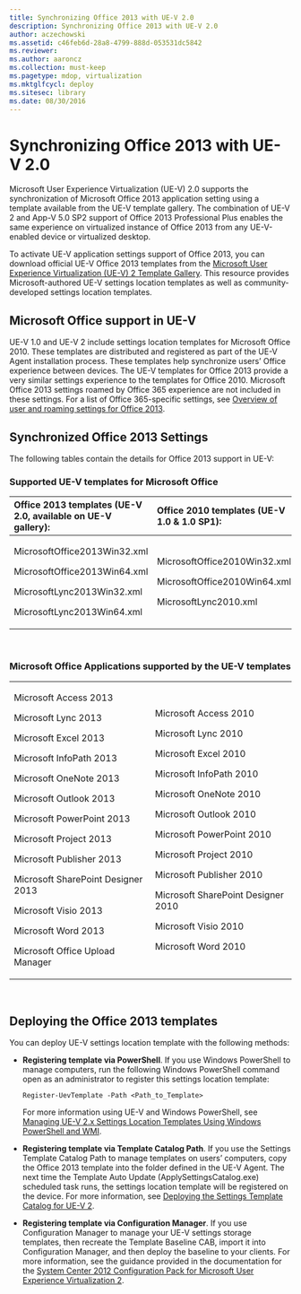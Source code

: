 ```yaml
---
title: Synchronizing Office 2013 with UE-V 2.0
description: Synchronizing Office 2013 with UE-V 2.0
author: aczechowski
ms.assetid: c46feb6d-28a8-4799-888d-053531dc5842
ms.reviewer:
ms.author: aaroncz
ms.collection: must-keep
ms.pagetype: mdop, virtualization
ms.mktglfcycl: deploy
ms.sitesec: library
ms.date: 08/30/2016
---
```



# Synchronizing Office 2013 with UE-V 2.0


Microsoft User Experience Virtualization (UE-V) 2.0 supports the synchronization of Microsoft Office 2013 application setting using a template available from the UE-V template gallery. The combination of UE-V 2 and App-V 5.0 SP2 support of Office 2013 Professional Plus enables the same experience on virtualized instance of Office 2013 from any UE-V-enabled device or virtualized desktop.

To activate UE-V application settings support of Office 2013, you can download official UE-V Office 2013 templates from the [Microsoft User Experience Virtualization (UE-V) 2 Template Gallery](https://go.microsoft.com/fwlink/p/?LinkId=246589). This resource provides Microsoft-authored UE-V settings location templates as well as community-developed settings location templates.

## Microsoft Office support in UE-V


UE-V 1.0 and UE-V 2 include settings location templates for Microsoft Office 2010. These templates are distributed and registered as part of the UE-V Agent installation process. These templates help synchronize users’ Office experience between devices. The UE-V templates for Office 2013 provide a very similar settings experience to the templates for Office 2010. Microsoft Office 2013 settings roamed by Office 365 experience are not included in these settings. For a list of Office 365-specific settings, see [Overview of user and roaming settings for Office 2013](https://go.microsoft.com/fwlink/p/?LinkId=391220).

## Synchronized Office 2013 Settings


The following tables contain the details for Office 2013 support in UE-V:

### Supported UE-V templates for Microsoft Office

<table>
<colgroup>
<col width="50%" />
<col width="50%" />
</colgroup>
<thead>
<tr class="header">
<th align="left">Office 2013 templates (UE-V 2.0, available on UE-V gallery):</th>
<th align="left">Office 2010 templates (UE-V 1.0 &amp; 1.0 SP1):</th>
</tr>
</thead>
<tbody>
<tr class="odd">
<td align="left"><p>MicrosoftOffice2013Win32.xml</p>
<p>MicrosoftOffice2013Win64.xml</p>
<p>MicrosoftLync2013Win32.xml</p>
<p>MicrosoftLync2013Win64.xml</p></td>
<td align="left"><p>MicrosoftOffice2010Win32.xml</p>
<p>MicrosoftOffice2010Win64.xml</p>
<p>MicrosoftLync2010.xml</p>
<p></p></td>
</tr>
</tbody>
</table>

 

### Microsoft Office Applications supported by the UE-V templates

<table>
<colgroup>
<col width="50%" />
<col width="50%" />
</colgroup>
<tbody>
<tr class="odd">
<td align="left"><p>Microsoft Access 2013</p>
<p>Microsoft Lync 2013</p>
<p>Microsoft Excel 2013</p>
<p>Microsoft InfoPath 2013</p>
<p>Microsoft OneNote 2013</p>
<p>Microsoft Outlook 2013</p>
<p>Microsoft PowerPoint 2013</p>
<p>Microsoft Project 2013</p>
<p>Microsoft Publisher 2013</p>
<p>Microsoft SharePoint Designer 2013</p>
<p>Microsoft Visio 2013</p>
<p>Microsoft Word 2013</p>
<p>Microsoft Office Upload Manager</p></td>
<td align="left"><p>Microsoft Access 2010</p>
<p>Microsoft Lync 2010</p>
<p>Microsoft Excel 2010</p>
<p>Microsoft InfoPath 2010</p>
<p>Microsoft OneNote 2010</p>
<p>Microsoft Outlook 2010</p>
<p>Microsoft PowerPoint 2010</p>
<p>Microsoft Project 2010</p>
<p>Microsoft Publisher 2010</p>
<p>Microsoft SharePoint Designer 2010</p>
<p>Microsoft Visio 2010</p>
<p>Microsoft Word 2010</p>
<p></p></td>
</tr>
</tbody>
</table>

 

## Deploying the Office 2013 templates


You can deploy UE-V settings location template with the following methods:

-   **Registering template via PowerShell**. If you use Windows PowerShell to manage computers, run the following Windows PowerShell command open as an administrator to register this settings location template:

    ``` syntax
    Register-UevTemplate -Path <Path_to_Template>
    ```

    For more information using UE-V and Windows PowerShell, see [Managing UE-V 2.x Settings Location Templates Using Windows PowerShell and WMI](managing-ue-v-2x-settings-location-templates-using-windows-powershell-and-wmi-both-uevv2.md).

-   **Registering template via Template Catalog Path**. If you use the Settings Template Catalog Path to manage templates on users’ computers, copy the Office 2013 template into the folder defined in the UE-V Agent. The next time the Template Auto Update (ApplySettingsCatalog.exe) scheduled task runs, the settings location template will be registered on the device. For more information, see [Deploying the Settings Template Catalog for UE-V 2](https://technet.microsoft.com/library/dn458942.aspx#deploycatalogue).

-   **Registering template via Configuration Manager**. If you use Configuration Manager to manage your UE-V settings storage templates, then recreate the Template Baseline CAB, import it into Configuration Manager, and then deploy the baseline to your clients. For more information, see the guidance provided in the documentation for the [System Center 2012 Configuration Pack for Microsoft User Experience Virtualization 2](https://go.microsoft.com/fwlink/?LinkId=317263).






 

 





